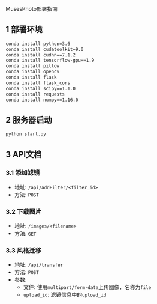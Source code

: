 MusesPhoto部署指南
## 1 部署环境
```sh
conda install python=3.6
conda install cudatoolkit=9.0
conda install cudnn==7.1.2
conda install tensorflow-gpu==1.9
conda install pillow
conda install opencv
conda install flask
conda install flask_cors
conda install scipy==1.1.0
conda install requests
conda install numpy==1.16.0
```
## 2 服务器启动
```sh
python start.py
```
## 3 API文档
### 3.1 添加滤镜
- 地址: `/api/addFilter/<filter_id>`
- 方法: `POST`
### 3.2 下载图片
- 地址: `/images/<filename>`
- 方法: `GET`
### 3.3 风格迁移
- 地址: `/api/transfer`
- 方法: `POST`
- 参数: 
  - 文件: 使用`multipart/form-data`上传图像，名称为`file`
  - `upload_id`: 滤镜信息中的`upload_id`